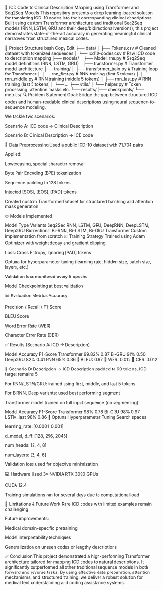 🧠 ICD Code to Clinical Description Mapping using Transformer and Seq2Seq Models
This repository presents a deep learning-based solution for translating ICD-10 codes into their corresponding clinical descriptions. Built using custom Transformer architecture and traditional Seq2Seq models (RNN, LSTM, GRU and their deep/bidirectional versions), this project demonstrates state-of-the-art accuracy in generating meaningful clinical narratives from structured medical codes.

📂 Project Structure
bash
Copy
Edit
├── data/
│   ├── Tokens.csv            # Cleaned dataset with tokenized sequences
│   └── icd10-codes.csv       # Raw ICD code to description mapping
├── models/
│   ├── Model_rnn.py          # Seq2Seq model definitions (RNN, LSTM, GRU)
│   ├── transformer.py        # Transformer model architecture
├── training/
│   ├── transformer_train.py  # Training loop for Transformer
│   ├── rnn_first.py          # RNN training (first 5 tokens)
│   ├── rnn_middle.py         # RNN training (middle 5 tokens)
│   ├── rnn_last.py           # RNN training (last 5 tokens)
│   └── ...
├── utils/
│   └── helper.py             # Token processing, attention masks etc.
└── results/
    ├── checkpoints/
    └── metrics/
🔍 Problem Statement
Goal: Bridge the gap between structured ICD codes and human-readable clinical descriptions using neural sequence-to-sequence modeling.

We tackle two scenarios:

Scenario A: ICD code → Clinical Description

Scenario B: Clinical Description → ICD code

🧹 Data Preprocessing
Used a public ICD-10 dataset with 71,704 pairs

Applied:

Lowercasing, special character removal

Byte Pair Encoding (BPE) tokenization

Sequence padding to 128 tokens

Injected [SOS], [EOS], [PAD] tokens

Created custom TransformerDataset for structured batching and attention mask generation

⚙️ Models Implemented

Model Type	Variants
Seq2Seq	RNN, LSTM, GRU, DeepRNN, DeepLSTM, DeepGRU
Bidirectional	Bi-RNN, Bi-LSTM, Bi-GRU
Transformer	Custom implementation from scratch
📈 Training Strategy
Trained using Adam Optimizer with weight decay and gradient clipping

Loss: Cross Entropy, ignoring [PAD] tokens

Optuna for hyperparameter tuning (learning rate, hidden size, batch size, layers, etc.)

Validation loss monitored every 5 epochs

Model Checkpointing at best validation

📊 Evaluation Metrics
Accuracy

Precision / Recall / F1-Score

BLEU Score

Word Error Rate (WER)

Character Error Rate (CER)

✅ Results (Scenario A: ICD → Description)

Model	Accuracy	F1-Score
Transformer	99.82%	0.87
Bi-GRU	91%	0.50
DeepGRU	82%	0.41
RNN	65%	0.36
🔹 BLEU: 0.97
🔹 WER: 0.012
🔹 CER: 0.012

🔁 Scenario B: Description → ICD
Description padded to 60 tokens, ICD target remains 5

For RNN/LSTM/GRU: trained using first, middle, and last 5 tokens

For BiRNN, Deep variants: used best performing segment

Transformer model trained on full input sequence (no segmenting)


Model	Accuracy	F1-Score
Transformer	98%	0.78
Bi-GRU	98%	0.97
LSTM_last	98%	0.86
🧪 Optuna Hyperparameter Tuning
Search spaces:

learning_rate: [0.0001, 0.001]

d_model, d_ff: [128, 256, 2048]

num_heads: [2, 4, 8]

num_layers: [2, 4, 6]

Validation loss used for objective minimization

💻 Hardware Used
3× NVIDIA RTX 3090 GPUs

CUDA 12.4

Training simulations ran for several days due to computational load

🚧 Limitations & Future Work
Rare ICD codes with limited examples remain challenging

Future improvements:

Medical domain-specific pretraining

Model interpretability techniques

Generalization on unseen codes or lengthy descriptions

✅ Conclusion
This project demonstrated a high-performing Transformer architecture tailored for mapping ICD codes to natural descriptions. It significantly outperformed all other traditional sequence models in both forward and reverse tasks. By using effective data preparation, attention mechanisms, and structured training, we deliver a robust solution for medical text understanding and coding assistance systems.
